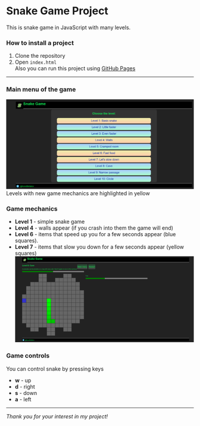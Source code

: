 # Snake Game Project
This is snake game in JavaScript with many levels.
### How to install a project
1. Clone the repository
2. Open `index.html`  
Also you can run this project using [GitHub Pages](https://konstbeliakov.github.io/snake-js/)
---
### Main menu of the game
![Levels of game](readme_images/img1.png)
Levels with new game mechanics are highlighted in yellow
### Game mechanics
- **Level 1** - simple snake game
- **Level 4** - walls appear (if you crash into them the game will end)
- **Level 6** - items that speed up you for a few seconds appear (blue squares). 
- **Level 7** - items that slow you down for a few seconds appear (yellow squares)
![Gameplay](readme_images/img2.png)
### Game controls
You can control snake by pressing keys
- **w** - up
- **d** - right
- **s** - down
- **a** - left
---
*Thank you for your interest in my project!*

